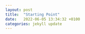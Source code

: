 ```yaml
---
layout: post
title:  "Starting Point"
date:   2022-06-05 13:34:32 +0100
categories: jekyll update
---
```









